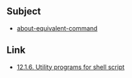 
## Subject

* [about-equivalent-command](about-equivalent-command.md)


## Link

* [12.1.6. Utility programs for shell script](https://www.debian.org/doc/manuals/debian-reference/ch12.en.html#_utility_programs_for_shell_script)

